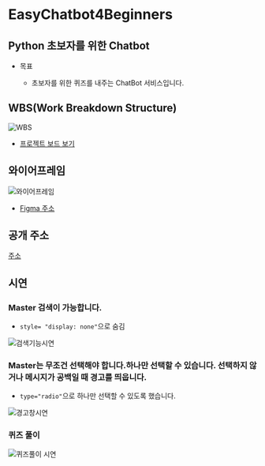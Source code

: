 # EasyChatbot4Beginners

## Python 초보자를 위한 Chatbot

- 목표

    - 초보자를 위한 퀴즈를 내주는 ChatBot 서비스입니다.

## WBS(Work Breakdown Structure)

![WBS](https://github.com/user-attachments/assets/885cf6af-4710-4f2c-810b-650207586918)

- [프로젝트 보드 보기](https://github.com/users/AlbertImKr/projects/3/views/2)

## 와이어프레임

![와이어프레임](https://github.com/user-attachments/assets/1b82a2e8-8772-411e-9908-50dd98e296ce)

- [Figma 주소](https://www.figma.com/design/Uzh16al5HdIt7pApcEh0rw/Visily-(Community)?node-id=0-1&t=NwnYITf6yJNRqjdp-1)

## 공개 주소

[주소](https://albertimkr.github.io/EasyChatbot4Beginners/)

## 시연

### Master 검색이 가능합니다.

- `style= "display: none"`으로 숨김

![검색기능시연](https://github.com/user-attachments/assets/3505a27a-547c-4cd0-9be5-53f8d7f0eec2)

### Master는 무조건 선택해야 합니다.하나만 선택할 수 있습니다. 선택하지 않거나 메시지가 공백일 때 경고를 띄웁니다.

- `type="radio"`으로 하나만 선택할 수 있도록 했습니다.

![경고창시연](https://github.com/user-attachments/assets/0a224063-44d0-4029-8d38-02a88ba53fcf)

### 퀴즈 풀이

![퀴즈풀이 시연](https://github.com/user-attachments/assets/2f200f72-8319-436e-bdb3-614b1c634ffc)

